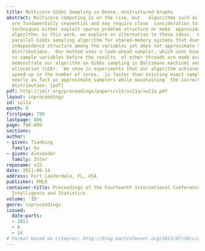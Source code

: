 ```yaml
---
title: Multicore Gibbs Sampling in Dense, Unstructured Graphs
abstract: Multicore computing is on the rise, but   algorithms such as Gibbs sampling
  are fundamentally sequential and may require close  consideration to be made parallel.  Existing
  techniques either exploit sparse problem structure or make  approximations to the
  algorithm; in this work, we explore an alternative to these ideas.  We develop a
  parallel Gibbs sampling algorithm for shared-memory systems that does not require  any
  independence structure among the variables yet does not approximate the sampling
  distributions.  Our method uses a look-ahead sampler, which uses bounds to attempt
  to sample variables before the results  of other threads are made available.  We
  demonstrate our algorithm on Gibbs sampling in Boltzmann machines and latent Dirichlet
  allocation (LDA).  We show in experiments that our algorithm achieves near linear
  speed-up in the number of cores,  is faster than existing exact samplers, and is
  nearly as fast as approximate samplers while maintaining  the correct stationary
  distribution. [pdf]
pdf: http://jmlr.org/proceedings/papers/v15/xu11a/xu11a.pdf
layout: inproceedings
id: xu11a
month: 0
firstpage: 798
lastpage: 806
page: 798-806
sections: 
author:
- given: Tianbing
  family: Xu
- given: Alexander
  family: Ihler
reponame: v15
date: 2011-06-14
address: Fort Lauderdale, FL, USA
publisher: PMLR
container-title: Proceedings of the Fourteenth International Conference on Artificial
  Intelligence and Statistics
volume: '15'
genre: inproceedings
issued:
  date-parts:
  - 2011
  - 6
  - 14
# Format based on citeproc: http://blog.martinfenner.org/2013/07/30/citeproc-yaml-for-bibliographies/
---
```

